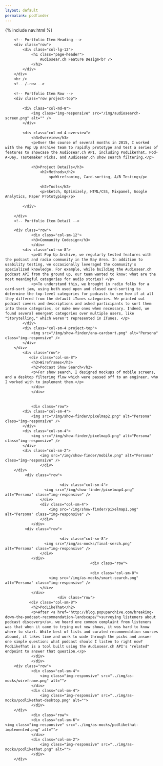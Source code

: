 ```yaml
--- 
layout: default
permalink: podfinder 
--- 
```

{% include nav.html %}

<div class="container post">

        <!-- Portfolio Item Heading -->
        <div class="row">
            <div class="col-lg-12">
                <h1 class="page-header">
                    Audiosear.ch Feature Design<br />
                </h1>
            </div>
        </div>
        <hr />
        <!-- /.row -->

        <!-- Portfolio Item Row -->
        <div class="row project-top">

            <div class="col-md-8">
                <img class="img-responsive" src="/img/audiosearch-screen.png" alt="" />
            </div>

            <div class="col-md-4 overview">
                <h3>Overview</h3>
                <p>Over the course of several months in 2015, I worked with the Pop Up Archive team to rapidly prototype and test a series of features to showcase the Audiosear.ch API, including PodLikeThat, Pod-A-Day, Tastemaker Picks, and Audiosear.ch show search filtering.</p>
                    
                <h3>Project Details</h3>
                    <h2>Methods</h2> 
                        <p>Wireframing, Card-sorting, A/B Testing</p>

                    <h2>Tools</h2>
                    <p>Sketch, Optimizely, HTML/CSS, Mixpanel, Google Analytics, Paper Prototyping</p>

            </div>

        </div>
        <!-- Portfolio Item Detail -->
<!--
        <div class="row">
                <h2>The Problem</h2>
            <div class="col-sm-12">

                <div class="newspaper">
Lorem ipsum dolor sit amet, consectetuer adipiscing elit, sed diam nonummy nibh euismod tincidunt ut laoreet dolore magna aliquam erat volutpat. Ut wisi enim ad minim veniam, quis nostrud exerci tation ullamcorper suscipit lobortis nisl ut aliquip ex ea commodo consequat. Duis autem vel eum iriure dolor in hendrerit in vulputate velit esse molestie consequat, vel illum dolore eu feugiat nulla facilisis at vero eros et accumsan et iusto odio dignissim qui blandit praesent luptatum zzril delenit augue duis dolore te feugait nulla facilisi. Nam liber tempor cum soluta nobis eleifend option congue nihil imperdiet doming id quod mazim placerat facer possim assum.
</div>
                            </div>
        </div>
-->


        <div class="row">
                <div class="col-sm-12">
                <h3>Community Codesign</h3>
                </div>
            <div class="col-sm-8">
                <p>At Pop Up Archive, we regularly tested features with the podcast and radio community in the Bay Area. In addition to usability testing, we occasionally leveraged the community's specialized knowledge. For example, while building the Audiosear.ch podcast API from the ground up, our team wanted to know: what are the most meaningful categories for audio stories? </p>
                <p>To understand this, we brought in radio folks for a card-sort jam, using both used open and closed card-sorting to determine the top-level categories for podcasts to see how if at all they differed from the default iTunes categories. We printed out podcast covers and descriptions and asked participants to sort them into these categories, or make new ones when necessary. Indeed, we found several emergent categories over multiple users, like "Storytelling," which weren't represented in iTunes. </p>
            </div>
            <div class="col-sm-4 project-top">
                <img src="/img/show-finder/ana-cardsort.png" alt="Persona" class="img-responsive" />
            </div>
        </div>
            <div class="row">
               <div class="col-sm-8">
                <h3>Wireframes</h3>
                <h2>Podcast Show Search</h2>
                <p>For show search, I designed mockups of mobile screens, and a desktop filtering flow which were passed off to an engineer, who I worked with to implement them.</p>
                </div>
                </div>

         
                <div class="row">
            <div class="col-sm-4">
                <img src="/img/show-finder/pixelmap2.png" alt="Persona" class="img-responsive" />
            </div>
            <div class="col-sm-4">
                <img src="/img/show-finder/pixelmap3.png" alt="Persona" class="img-responsive" />
            </div>
            <div class="col-sm-2">
                    <img src="/img/show-finder/mobile.png" alt="Persona" class="img-responsive" />
                    </div>
        </div>
             <div class="row">
                   
                             <div class="col-sm-4">
                      <img src="/img/show-finder/pixelmap4.png" alt="Persona" class="img-responsive" />  
                    </div>
                    <div class="col-sm-4">
                        <img src="/img/show-finder/pixelmap1.png" alt="Persona" class="img-responsive" />
                    </div>
                </div>
             <div class="row">
                   
                             <div class="col-sm-8">
                      <img src="/img/as-mocks/final-serch.png" alt="Persona" class="img-responsive" />  
                    </div>
                </div>
                                           <div class="row">

                                           <div class="col-sm-8">
                        <img src="/img/as-mocks/smart-search.png" alt="Persona" class="img-responsive" />
                    </div>
                </div>
                            <div class="row">
               <div class="col-sm-8">
                <h2>PodLikeThat</h2>
                <p>After <a href="http://blog.popuparchive.com/breaking-down-the-podcast-recommendation-landscape/">surveying listeners about podcast discovery</a>, we heard one common complaint from listeners was that when it came to trying out new shows, it was hard to know where to start. While best of lists and curated recommendation sources abound, it takes time and work to wade through the picks and answer one simple question: what podcast should I listen to right now? PodLikeThat is a tool built using the Audiosear.ch API's "related" endpoint to answer that question.</p>
                </div>
                </div>
        <div class="row">
                <div class="col-sm-4">
                    <img class="img-responsive" src="../img/as-mocks/wireframe.png" alt="">
                </div>
                <div class="col-sm-4">
                    <img class="img-responsive" src="../img/as-mocks/podlikethat-desktop.png" alt="">
                </div>
        </div>
                <div class="row">
                <div class="col-sm-6">
    <img class="img-responsive" src="../img/as-mocks/podlikethat-implemented.png" alt="">
                </div>
                <div class="col-sm-2">
                    <img class="img-responsive" src="../img/as-mocks/podlikethat.png" alt="">
                </div>
        </div>
       
   
</div>

